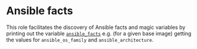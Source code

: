 # Ansible facts

This role facilitates the discovery of Ansible facts and magic variables by printing out the variable 
[`ansible_facts`](https://docs.ansible.com/ansible/latest/user_guide/playbooks_vars_facts.html) e.g. (for a given
base image) getting the values for `ansible_os_family` and `ansible_architecture`. 